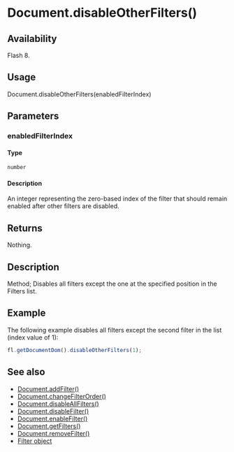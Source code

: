 # Document.disableOtherFilters()

## Availability

Flash 8.

## Usage

Document.disableOtherFilters(enabledFilterIndex)

## Parameters

### **enabledFilterIndex**

#### Type

```typescript
number
```

#### Description

An integer representing the zero-based index of the filter that should remain enabled after other filters are disabled.

## Returns

Nothing.

## Description

Method; Disables all filters except the one at the specified position in the Filters list.

## Example

The following example disables all filters except the second filter in the list (index value of 1):

```javascript
fl.getDocumentDom().disableOtherFilters(1);
```

## See also

- [Document.addFilter()](../Document_object/Document3.md)
- [Document.changeFilterOrder()](../Document_object/Document29.md)
- [Document.disableAllFilters()](../Document_object/Document46.md)
- [Document.disableFilter()](../Document_object/Document47.md)
- [Document.enableFilter()](../Document_object/Document59.md)
- [Document.getFilters()](../Document_object/Document79.md)
- [Document.removeFilter()](../Document_object/Document270.md)
- [Filter object](../Filter_object/Filter_summary.md)
